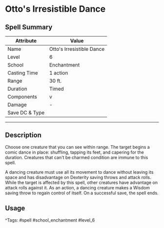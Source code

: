 # Otto's Irresistible Dance

## Spell Summary

| Attribute        | Value                  |
|------------------|------------------------|
| Name             | Otto's Irresistible Dance                 |
| Level            | 6                |
| School           | Enchantment          |
| Casting Time     | 1 action              |
| Range            | 30 ft.            |
| Duration         | Timed             |
| Components       | v             |
| Damage           | -               |
| Save DC & Type   |              |

---

## Description

Choose one creature that you can see within range. The target begins a comic dance in place: shuffling, tapping its feet, and capering for the duration. Creatures that can't be charmed condition are immune to this spell.

A dancing creature must use all its movement to dance without leaving its space and has disadvantage on Dexterity saving throws and attack rolls. While the target is affected by this spell, other creatures have advantage on attack rolls against it. As an action, a dancing creature makes a Wisdom saving throw to regain control of itself. On a successful save, the spell ends.

## Usage


^Tags: #spell #school_enchantment #level_6